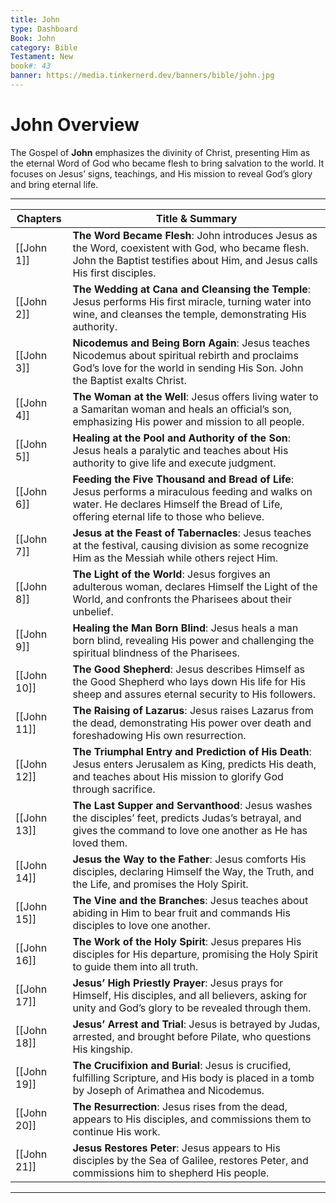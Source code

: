 ```yaml
---
title: John
type: Dashboard
Book: John
category: Bible
Testament: New
book#: 43
banner: https://media.tinkernerd.dev/banners/bible/john.jpg
---
```

# John Overview

The Gospel of **John** emphasizes the divinity of Christ, presenting Him as the eternal Word of God who became flesh to bring salvation to the world. It focuses on Jesus’ signs, teachings, and His mission to reveal God’s glory and bring eternal life.

---

| Chapters                   | Title & Summary                                                                                                                                                                             |
| -------------------------- | ------------------------------------------------------------------------------------------------------------------------------------------------------------------------------------------- |
| [[John 1]]                 | **The Word Became Flesh**: John introduces Jesus as the Word, coexistent with God, who became flesh. John the Baptist testifies about Him, and Jesus calls His first disciples.             |
| [[John 2]]                 | **The Wedding at Cana and Cleansing the Temple**: Jesus performs His first miracle, turning water into wine, and cleanses the temple, demonstrating His authority.                          |
| [[John 3]]                 | **Nicodemus and Being Born Again**: Jesus teaches Nicodemus about spiritual rebirth and proclaims God’s love for the world in sending His Son. John the Baptist exalts Christ.              |
| [[John 4]]                 | **The Woman at the Well**: Jesus offers living water to a Samaritan woman and heals an official’s son, emphasizing His power and mission to all people.                                     |
| [[John 5]]                 | **Healing at the Pool and Authority of the Son**: Jesus heals a paralytic and teaches about His authority to give life and execute judgment.                                                |
| [[John 6]]                 | **Feeding the Five Thousand and Bread of Life**: Jesus performs a miraculous feeding and walks on water. He declares Himself the Bread of Life, offering eternal life to those who believe. |
| [[John 7]]                 | **Jesus at the Feast of Tabernacles**: Jesus teaches at the festival, causing division as some recognize Him as the Messiah while others reject Him.                                        |
| [[John 8]]                 | **The Light of the World**: Jesus forgives an adulterous woman, declares Himself the Light of the World, and confronts the Pharisees about their unbelief.                                  |
| [[John 9]]                 | **Healing the Man Born Blind**: Jesus heals a man born blind, revealing His power and challenging the spiritual blindness of the Pharisees.                                                 |
| [[John 10]]                | **The Good Shepherd**: Jesus describes Himself as the Good Shepherd who lays down His life for His sheep and assures eternal security to His followers.                                     |
| [[John 11]]                | **The Raising of Lazarus**: Jesus raises Lazarus from the dead, demonstrating His power over death and foreshadowing His own resurrection.                                                  |
| [[John 12]]                | **The Triumphal Entry and Prediction of His Death**: Jesus enters Jerusalem as King, predicts His death, and teaches about His mission to glorify God through sacrifice.                    |
| [[John 13]]                | **The Last Supper and Servanthood**: Jesus washes the disciples’ feet, predicts Judas’s betrayal, and gives the command to love one another as He has loved them.                           |
| [[John 14]]                | **Jesus the Way to the Father**: Jesus comforts His disciples, declaring Himself the Way, the Truth, and the Life, and promises the Holy Spirit.                                            |
| [[John 15]]                | **The Vine and the Branches**: Jesus teaches about abiding in Him to bear fruit and commands His disciples to love one another.                                                             |
| [[John 16]]                | **The Work of the Holy Spirit**: Jesus prepares His disciples for His departure, promising the Holy Spirit to guide them into all truth.                                                    |
| [[John 17]]                | **Jesus’ High Priestly Prayer**: Jesus prays for Himself, His disciples, and all believers, asking for unity and God’s glory to be revealed through them.                                   |
| [[John 18]]                | **Jesus’ Arrest and Trial**: Jesus is betrayed by Judas, arrested, and brought before Pilate, who questions His kingship.                                                                   |
| [[John 19]]                | **The Crucifixion and Burial**: Jesus is crucified, fulfilling Scripture, and His body is placed in a tomb by Joseph of Arimathea and Nicodemus.                                            |
| [[John 20]]                | **The Resurrection**: Jesus rises from the dead, appears to His disciples, and commissions them to continue His work.                                                                       |
| [[John 21]]                | **Jesus Restores Peter**: Jesus appears to His disciples by the Sea of Galilee, restores Peter, and commissions him to shepherd His people.                                                 |

---